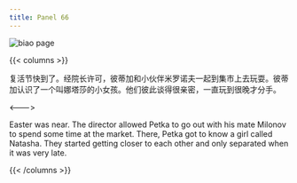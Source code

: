 ```yaml
---
title: Panel 66
---
```


![biao page](./../../images/biao/seifert0726_biao_0060_066.jpg)

{{< columns >}}

复活节快到了。经院长许可，彼蒂加和小伙伴米罗诺夫一起到集市上去玩耍。彼蒂加认识了一个叫娜塔莎的小女孩。他们彼此谈得很亲密，一直玩到很晚才分手。

<--->

Easter was near. The director allowed Petka to go out with his mate Milonov to spend some time at the market. There, Petka got to know a girl called Natasha. They started getting closer to each other and only separated when it was very late.

{{< /columns >}}